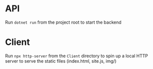 # API

Run `dotnet run` from the project root to start the backend

# Client

Run `npx http-server` from the `Client` directory to spin up a local HTTP server to serve the static files (index.html, site.js, img/)
